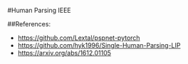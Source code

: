 #Human Parsing IEEE

##References: 
- https://github.com/Lextal/pspnet-pytorch
- https://github.com/hyk1996/Single-Human-Parsing-LIP
- https://arxiv.org/abs/1612.01105
